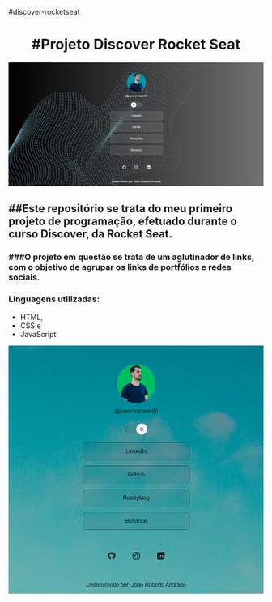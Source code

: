 #discover-rocketseat
<h1 align="center">#Projeto Discover Rocket Seat</h1>


<img src=".github/projetorocketseat.png">

<h2>##Este repositório se trata do meu primeiro projeto de programação, efetuado durante o curso Discover, da Rocket Seat.</h2>

<h3>###O projeto em questão se trata de um aglutinador de links, com o objetivo de agrupar os links de portfólios e redes sociais.</h3>

<h3>Linguagens utilizadas:</h3>
<ul>
  <li>HTML,</li>
  <li>CSS e </li>
  <li>JavaScript.</li>
</ul>

<img src=".github/projetorocketseat2.png">

